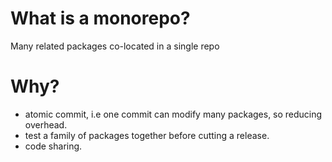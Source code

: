 # What is a monorepo?
Many related packages co-located in a single repo

# Why?
- atomic commit, i.e one commit can modify many packages, so reducing overhead.
- test a family of packages together before cutting a release.
- code sharing.


